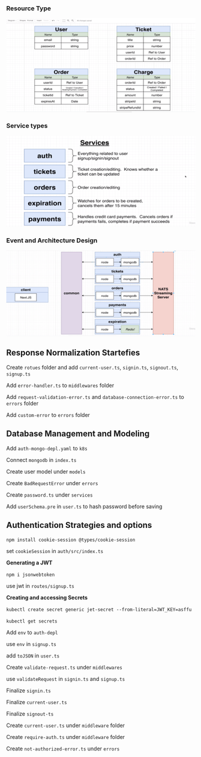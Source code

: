 

### Resource Type



![model](Images/model.png)



### Service types

![service](Images/service.png)



### Event and Architecture Design



![architecture](Images/architecture.png)





## Response Normalization Startefies



Create `rotues` folder and add `current-user.ts`, `signin.ts`, `signout.ts`, `signup.ts`

Add `error-handler.ts` to `middlewares` folder

Add `request-validation-error.ts` and `database-connection-error.ts` to `errors` folder

Add `custom-error` to `errors` folder



## Database Management and Modeling



Add `auth-mongo-depl.yaml` to `k8s`

Connect `mongodb` in `index.ts`



Create user model under `models`

Create `BadRequestError` under `errors`

Create `password.ts` under `services`

Add `userSchema.pre` in `user.ts` to hash password before saving



## Authentication Strategies and options



`npm install cookie-session @types/cookie-session `



set `cookieSession` in `auth/src/index.ts`



**Generating a JWT**

`npm i jsonwebtoken`

use jwt in `routes/signup.ts`





**Creating and accessing Secrets**

`kubectl create secret generic jet-secret --from-literal=JWT_KEY=asffu`

`kubectl get secrets`

Add `env` to `auth-depl`

use `env` in `signup.ts`

add `toJSON` in `user.ts`



Create `validate-request.ts` under `middlewares`

use `validateRequest` in `signin.ts` and `signup.ts`

Finalize `signin.ts`

Finalize `current-user.ts`

Finalize `signout-ts`

Create `current-user.ts` under `middleware` folder

Create `require-auth.ts` under `middleware` folder

Create `not-authorized-error.ts` under `errors`

































